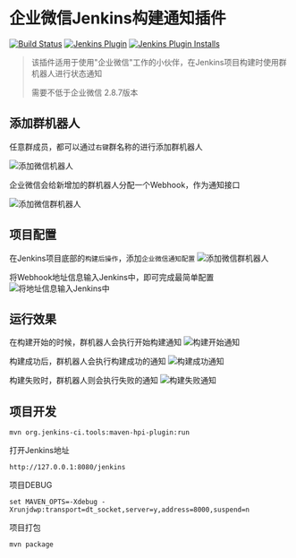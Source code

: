 # 企业微信Jenkins构建通知插件

[![Build Status](https://ci.jenkins.io/buildStatus/icon?job=Plugins%2Fqy-wechat-notification-plugin%2Fmaster)](https://ci.jenkins.io/job/Plugins/job/qy-wechat-notification-plugin/job/master/)
[![Jenkins Plugin](https://img.shields.io/jenkins/plugin/v/qy-wechat-notification.svg)](https://plugins.jenkins.io/qy-wechat-notification)
[![Jenkins Plugin Installs](https://img.shields.io/jenkins/plugin/i/qy-wechat-notification.svg?color=blue)](https://plugins.jenkins.io/qy-wechat-notification)

> 该插件适用于使用"企业微信"工作的小伙伴，在Jenkins项目构建时使用群机器人进行状态通知
>
> 需要不低于企业微信 2.8.7版本

## 添加群机器人

任意群成员，都可以通过`右键`群名称的进行添加群机器人

![添加微信机器人](http://cdn.itwake.com/mweb/20190813/15656561814910.jpg)

企业微信会给新增加的群机器人分配一个Webhook，作为通知接口

![添加微信群机器人](http://cdn.itwake.com/FjyselmMyd45a2dMDPD0rYPyJvn9.png)

## 项目配置

在Jenkins项目底部的`构建后操作`，添加`企业微信通知配置`
![添加微信群机器人](http://cdn.itwake.com/Fnz3LqHVE7kwG6CLblrMUJ1tfEve.png)

将Webhook地址信息输入Jenkins中，即可完成最简单配置
![将地址信息输入Jenkins中](http://cdn.itwake.com/15637076950124.jpg)

## 运行效果

在构建开始的时候，群机器人会执行开始构建通知
![构建开始通知](http://cdn.itwake.com/FqztU6i9mJd6NOdvdkR_H-E2bd7c.png)

构建成功后，群机器人会执行构建成功的通知
![构建成功通知](http://cdn.itwake.com/Ft9p4--ek2U1sXXLeq4AteIK4EuK.png)

构建失败时，群机器人则会执行失败的通知
![构建失败通知](http://cdn.itwake.com/Fr34HIw4g--6Mcln_WpY89wkXE0H.png)

## 项目开发
```
mvn org.jenkins-ci.tools:maven-hpi-plugin:run
```

打开Jenkins地址
```
http://127.0.0.1:8080/jenkins
```

项目DEBUG
````
set MAVEN_OPTS=-Xdebug -Xrunjdwp:transport=dt_socket,server=y,address=8000,suspend=n
````

项目打包
````
mvn package
````

